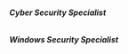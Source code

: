 
###### **Cyber Security Specialist**
###### **Windows Security Specialist**

<!---
gunayDev/gunayDev is a ✨ special ✨ repository because its `README.md` (this file) appears on your GitHub profile.
You can click the Preview link to take a look at your changes.
--->
